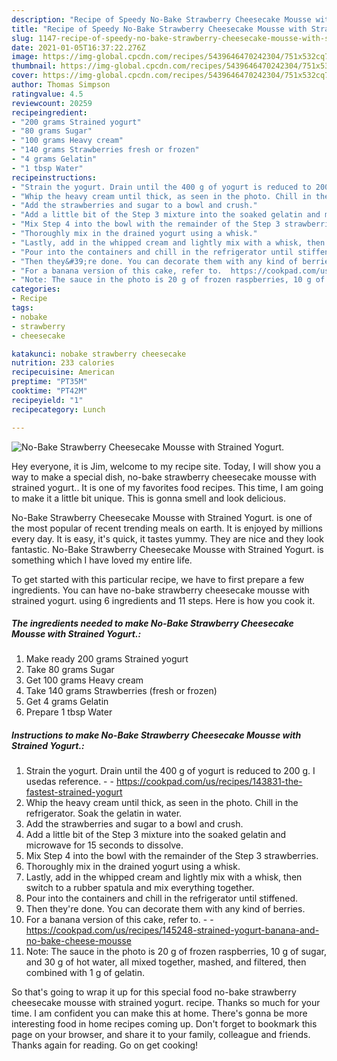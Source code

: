 ```yaml
---
description: "Recipe of Speedy No-Bake Strawberry Cheesecake Mousse with Strained Yogurt."
title: "Recipe of Speedy No-Bake Strawberry Cheesecake Mousse with Strained Yogurt."
slug: 1147-recipe-of-speedy-no-bake-strawberry-cheesecake-mousse-with-strained-yogurt
date: 2021-01-05T16:37:22.276Z
image: https://img-global.cpcdn.com/recipes/5439646470242304/751x532cq70/no-bake-strawberry-cheesecake-mousse-with-strained-yogurt-recipe-main-photo.jpg
thumbnail: https://img-global.cpcdn.com/recipes/5439646470242304/751x532cq70/no-bake-strawberry-cheesecake-mousse-with-strained-yogurt-recipe-main-photo.jpg
cover: https://img-global.cpcdn.com/recipes/5439646470242304/751x532cq70/no-bake-strawberry-cheesecake-mousse-with-strained-yogurt-recipe-main-photo.jpg
author: Thomas Simpson
ratingvalue: 4.5
reviewcount: 20259
recipeingredient:
- "200 grams Strained yogurt"
- "80 grams Sugar"
- "100 grams Heavy cream"
- "140 grams Strawberries fresh or frozen"
- "4 grams Gelatin"
- "1 tbsp Water"
recipeinstructions:
- "Strain the yogurt. Drain until the 400 g of yogurt is reduced to 200 g. I usedas reference.  https://cookpad.com/us/recipes/143831-the-fastest-strained-yogurt"
- "Whip the heavy cream until thick, as seen in the photo. Chill in the refrigerator. Soak the gelatin in water."
- "Add the strawberries and sugar to a bowl and crush."
- "Add a little bit of the Step 3 mixture into the soaked gelatin and microwave for 15 seconds to dissolve."
- "Mix Step 4 into the bowl with the remainder of the Step 3 strawberries."
- "Thoroughly mix in the drained yogurt using a whisk."
- "Lastly, add in the whipped cream and lightly mix with a whisk, then switch to a rubber spatula and mix everything together."
- "Pour into the containers and chill in the refrigerator until stiffened."
- "Then they&#39;re done. You can decorate them with any kind of berries."
- "For a banana version of this cake, refer to.  https://cookpad.com/us/recipes/145248-strained-yogurt-banana-and-no-bake-cheese-mousse"
- "Note: The sauce in the photo is 20 g of frozen raspberries, 10 g of sugar, and 30 g of hot water, all mixed together, mashed, and filtered, then combined with 1 g of gelatin."
categories:
- Recipe
tags:
- nobake
- strawberry
- cheesecake

katakunci: nobake strawberry cheesecake 
nutrition: 233 calories
recipecuisine: American
preptime: "PT35M"
cooktime: "PT42M"
recipeyield: "1"
recipecategory: Lunch

---
```



![No-Bake Strawberry Cheesecake Mousse with Strained Yogurt.](https://img-global.cpcdn.com/recipes/5439646470242304/751x532cq70/no-bake-strawberry-cheesecake-mousse-with-strained-yogurt-recipe-main-photo.jpg)

Hey everyone, it is Jim, welcome to my recipe site. Today, I will show you a way to make a special dish, no-bake strawberry cheesecake mousse with strained yogurt.. It is one of my favorites food recipes. This time, I am going to make it a little bit unique. This is gonna smell and look delicious.



No-Bake Strawberry Cheesecake Mousse with Strained Yogurt. is one of the most popular of recent trending meals on earth. It is enjoyed by millions every day. It is easy, it's quick, it tastes yummy. They are nice and they look fantastic. No-Bake Strawberry Cheesecake Mousse with Strained Yogurt. is something which I have loved my entire life.


To get started with this particular recipe, we have to first prepare a few ingredients. You can have no-bake strawberry cheesecake mousse with strained yogurt. using 6 ingredients and 11 steps. Here is how you cook it.

<!--inarticleads1-->

##### The ingredients needed to make No-Bake Strawberry Cheesecake Mousse with Strained Yogurt.:

1. Make ready 200 grams Strained yogurt
1. Take 80 grams Sugar
1. Get 100 grams Heavy cream
1. Take 140 grams Strawberries (fresh or frozen)
1. Get 4 grams Gelatin
1. Prepare 1 tbsp Water




<!--inarticleads2-->

##### Instructions to make No-Bake Strawberry Cheesecake Mousse with Strained Yogurt.:

1. Strain the yogurt. Drain until the 400 g of yogurt is reduced to 200 g. I usedas reference. -  - https://cookpad.com/us/recipes/143831-the-fastest-strained-yogurt
1. Whip the heavy cream until thick, as seen in the photo. Chill in the refrigerator. Soak the gelatin in water.
1. Add the strawberries and sugar to a bowl and crush.
1. Add a little bit of the Step 3 mixture into the soaked gelatin and microwave for 15 seconds to dissolve.
1. Mix Step 4 into the bowl with the remainder of the Step 3 strawberries.
1. Thoroughly mix in the drained yogurt using a whisk.
1. Lastly, add in the whipped cream and lightly mix with a whisk, then switch to a rubber spatula and mix everything together.
1. Pour into the containers and chill in the refrigerator until stiffened.
1. Then they&#39;re done. You can decorate them with any kind of berries.
1. For a banana version of this cake, refer to. -  - https://cookpad.com/us/recipes/145248-strained-yogurt-banana-and-no-bake-cheese-mousse
1. Note: The sauce in the photo is 20 g of frozen raspberries, 10 g of sugar, and 30 g of hot water, all mixed together, mashed, and filtered, then combined with 1 g of gelatin.




So that's going to wrap it up for this special food no-bake strawberry cheesecake mousse with strained yogurt. recipe. Thanks so much for your time. I am confident you can make this at home. There's gonna be more interesting food in home recipes coming up. Don't forget to bookmark this page on your browser, and share it to your family, colleague and friends. Thanks again for reading. Go on get cooking!
